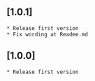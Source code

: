 ## [1.0.1]
    * Release first version
    * Fix wording at Readme.md

## [1.0.0]
    * Release first version
